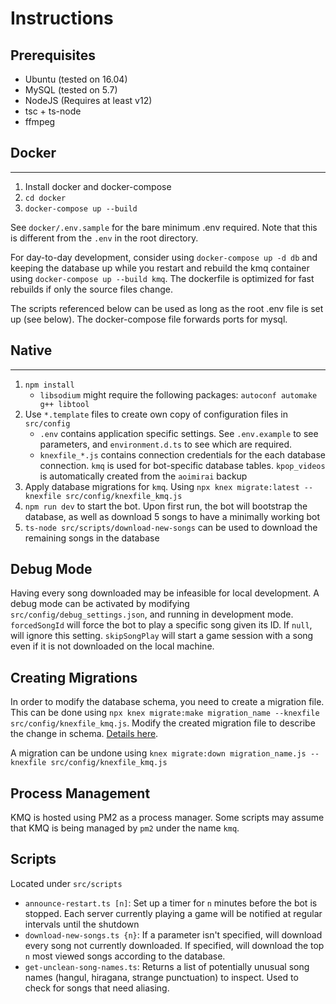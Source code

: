# Instructions
## Prerequisites
- Ubuntu (tested on 16.04)
- MySQL (tested on 5.7)
- NodeJS (Requires at least v12)
- tsc + ts-node
- ffmpeg

## Docker
------------
1. Install docker and docker-compose
2. `cd docker`
3. `docker-compose up --build`

See `docker/.env.sample` for the bare minimum .env required. Note that this
is different from the `.env` in the root directory.

For day-to-day development, consider using `docker-compose up -d db` and
keeping the database up while you restart and rebuild the kmq container using
`docker-compose up --build kmq`. The dockerfile is optimized for fast
rebuilds if only the source files change.

The scripts referenced below can be used as long as the root .env file is set
up (see below). The docker-compose file forwards ports for mysql.

## Native
------------
1. `npm install`
    - `libsodium` might require the following packages: `autoconf automake g++ libtool`
2. Use `*.template` files to create own copy of configuration files in `src/config`
    - `.env` contains application specific settings. See `.env.example` to see parameters, and `environment.d.ts` to see which are required. 
    - `knexfile_*.js` contains connection credentials for the each database connection. `kmq` is used for bot-specific database tables. `kpop_videos` is automatically created from the `aoimirai` backup
3. Apply database migrations for `kmq`. Using `npx knex migrate:latest --knexfile src/config/knexfile_kmq.js`
4. `npm run dev` to start the bot. Upon first run, the bot will bootstrap the database, as well as download 5 songs to have a minimally working bot
5. `ts-node src/scripts/download-new-songs` can be used to download the remaining songs in the database

## Debug Mode
Having every song downloaded may be infeasible for local development. A debug mode can be activated by modifying `src/config/debug_settings.json`, and running in development mode. `forcedSongId` will force the bot to play a specific song given its ID. If `null`, will ignore this setting. `skipSongPlay` will start a game session with a song even if it is not downloaded on the local machine. 

## Creating Migrations
In order to modify the database schema, you need to create a migration file. This can be done using `npx knex migrate:make migration_name --knexfile src/config/knexfile_kmq.js`. Modify the created migration file to describe the change in schema. [Details here](http://knexjs.org/#Migrations).

A migration can be undone using `knex migrate:down migration_name.js --knexfile src/config/knexfile_kmq.js`

## Process Management
KMQ is hosted using PM2 as a process manager. Some scripts may assume that KMQ is being managed by `pm2` under the name `kmq`. 

## Scripts
Located under `src/scripts`  
- `announce-restart.ts [n]`: Set up a timer for `n` minutes before the bot is stopped. Each server currently playing a game will be notified at regular intervals until the shutdown  
- `download-new-songs.ts {n}`: If a parameter isn't specified, will download every song not currently downloaded. If specified, will download the top `n` most viewed songs according to the database.  
- `get-unclean-song-names.ts`: Returns a list of potentially unusual song names (hangul, hiragana, strange punctuation) to inspect. Used to check for songs that need aliasing.  
